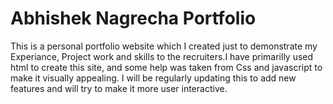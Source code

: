 # Abhishek Nagrecha Portfolio
This is a personal portfolio website which I created just to demonstrate my Experiance, Project work and skills to the recruiters.I have primarilly used html to create this site, and some help was taken from Css and javascript to make it visually appealing.
I will be regularly updating this to add new features and will try to make it more user interactive.

